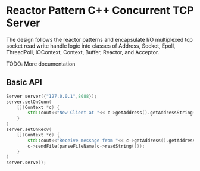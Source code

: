 # Reactor Pattern C++ Concurrent TCP Server

The design follows the reactor patterns and encapsulate I/O multiplexed tcp socket read write handle logic into classes of Address, Socket, Epoll, ThreadPoll, IOContext, Context, Buffer, Reactor, and Acceptor.

TODO: More documentation

## Basic API

```C++
Server server({"127.0.0.1",8088});
server.setOnConn(
    [](Context *c) {
        std::cout<<"New Client at "<< c->getAddress().getAddressString() << std::endl;
    }
)
server.setOnRecv(
    [](Context *c) {
        std::cout<<"Receive message from "<< c->getAddress().getAddressString() << std::endl;
        c->sendFile(parseFileName(c->readString()));
    }
)
server.serve();

```
